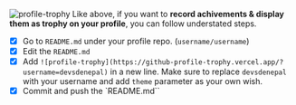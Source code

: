 ![profile-trophy](https://github-profile-trophy.vercel.app/?username=devsdenepal)
Like above, if you want to **record achivements & display them as trophy on your profile**, you can follow understated steps.


- [x] Go to `README.md` under your profile repo. (`username/username`)
- [x] Edit the `README.md`
- [x] Add `![profile-trophy](https://github-profile-trophy.vercel.app/?username=devsdenepal)` in a new line. Make sure to replace `devsdenepal` with your username and add `theme` parameter as your own wish.
- [x] Commit and push the `README.md``